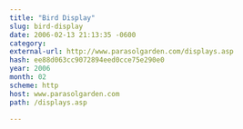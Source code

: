 ```yaml
---
title: "Bird Display"
slug: bird-display
date: 2006-02-13 21:13:35 -0600
category: 
external-url: http://www.parasolgarden.com/displays.asp
hash: ee88d063cc9072894eed0cce75e290e0
year: 2006
month: 02
scheme: http
host: www.parasolgarden.com
path: /displays.asp

---
```



